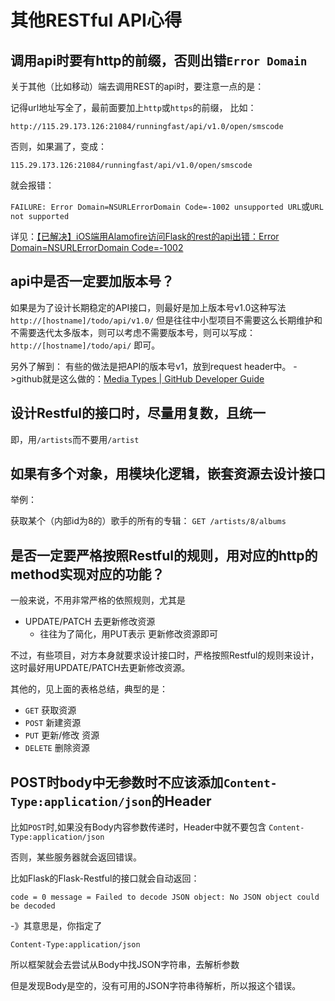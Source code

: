 # 其他RESTful API心得

## 调用api时要有**http**的前缀，否则出错`Error Domain`

关于其他（比如移动）端去调用REST的api时，要注意一点的是：

记得url地址写全了，最前面要加上`http`或`https`的前缀， 比如：

`http://115.29.173.126:21084/runningfast/api/v1.0/open/smscode`

否则，如果漏了，变成：

`115.29.173.126:21084/runningfast/api/v1.0/open/smscode`

就会报错：

`FAILURE: Error Domain=NSURLErrorDomain Code=-1002 unsupported URL`或`URL not supported`

详见：[【已解决】iOS端用Alamofire访问Flask的rest的api出错：Error Domain=NSURLErrorDomain Code=-1002](http://www.crifan.com/ios_alamofire_http_error_domain_nsurlerrordomain_code_1002)

## api中是否一定要加版本号？

如果是为了设计长期稳定的API接口，则最好是加上版本号v1.0这种写法
`http://[hostname]/todo/api/v1.0/`
但是往往中小型项目不需要这么长期维护和不需要迭代太多版本，则可以考虑不需要版本号，则可以写成：
`http://[hostname]/todo/api/`
即可。

另外了解到：
有些的做法是把API的版本号v1，放到request header中。
->github就是这么做的：[Media Types | GitHub Developer Guide](https://developer.github.com/v3/media/#request-specific-version)

## 设计Restful的接口时，尽量用复数，且统一

即，用`/artists`而不要用`/artist`

## 如果有多个对象，用模块化逻辑，嵌套资源去设计接口

举例：

获取某个（内部id为8的）歌手的所有的专辑：
`GET /artists/8/albums`

## 是否一定要严格按照Restful的规则，用对应的http的method实现对应的功能？

一般来说，不用非常严格的依照规则，尤其是

* UPDATE/PATCH 去更新修改资源
  * 往往为了简化，用PUT表示 更新修改资源即可

不过，有些项目，对方本身就要求设计接口时，严格按照Restful的规则来设计，这时最好用UPDATE/PATCH去更新修改资源。

其他的，见上面的表格总结，典型的是：

* `GET` 获取资源
* `POST` 新建资源
* `PUT` 更新/修改 资源
* `DELETE` 删除资源

## POST时body中无参数时不应该添加`Content-Type:application/json`的Header

比如`POST`时,如果没有Body内容参数传递时，Header中就不要包含 `Content-Type:application/json`

否则，某些服务器就会返回错误。

比如Flask的Flask-Restful的接口就会自动返回：

`code = 0 message = Failed to decode JSON object: No JSON object could be decoded`

-》其意思是，你指定了

`Content-Type:application/json`

所以框架就会去尝试从Body中找JSON字符串，去解析参数

但是发现Body是空的，没有可用的JSON字符串待解析，所以报这个错误。
